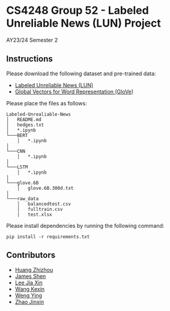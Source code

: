 # CS4248 Group 52 - Labeled Unreliable News (LUN) Project
AY23/24 Semester 2
## Instructions
Please download the following dataset and pre-trained data:
- [Labeled Unreliable News (LUN)](https://github.com/BUPT-GAMMA/CompareNet_FakeNewsDetection/releases/tag/dataset)
- [Global Vectors for Word Representation (GloVe)](https://nlp.stanford.edu/projects/glove/)
  
Please place the files as follows:
```
Labeled-Unrealiable-News
│   README.md
│   hedges.txt
│   *.ipynb
└───BERT
    │   *.ipynb
│
└───CNN
    │   *.ipynb
│
└───LSTM
    │   *.ipynb
│
└───glove.6B
    │   glove.6B.300d.txt
│
└───raw_data 
    │   balancedtest.csv
    │   fulltrain.csv
    |   test.xlsx
```
Please install dependencies by running the following command:
```
pip install -r requirements.txt
```

## Contributors

- [Huang Zhizhou](https://github.com/huangzz125)
- [James Shen](https://github.com/shamesjen)
- [Lee Jia Xin](https://github.com/Jxleejiaxin)
- [Wang Kexin](https://github.com/WangKexin0303)
- [Weng Ying](https://github.com/wengYing227)
- [Zhao Jinxin](https://github.com/JinxinZhao315)

